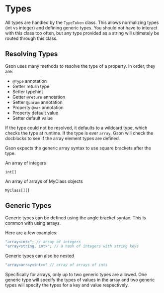 Types
=====

All types are handled by the `TypeToken` class.  This allows normalizing
types (int vs integer) and defining generic types.  You should not have
to interact with this class too often, but any type provided as a string
will ultimately be routed through this class.

Resolving Types
---------------

Gson uses many methods to resolve the type of a property. In order,
they are:

- `@Type` annotation
- Getter return type
- Setter typehint
- Getter `@return` annotation
- Setter `@param` annotation
- Property `@var` annotation
- Property default value
- Setter default value

If the type could not be resolved, it defaults to a wildcard type, which
checks the type at runtime. If the type is ever `array`, Gson will
check the docblocks to see if the array element types are defined.

Gson expects the generic array syntax to use square brackets after the
type.

An array of integers

```
int[]
```

An array of arrays of MyClass objects

```
MyClass[][]
```

Generic Types
-------------

Generic types can be defined using the angle bracket syntax.  This is
common with using arrays.

Here are a few examples:

```php
"array<int>"; // array of integers
"array<string, int>"; // a hash of integers with string keys
```

Generic types can also be nested

```php
"array<array<int>>" // array of arrays of ints
```

Specifically for arrays, only up to two generic types are allowed.  One
generic type will specify the types of values in the array and two
generic types will specify the types for a key and value respectively.
